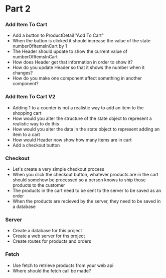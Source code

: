 <!-- #### Intro
We need to build the front end web app of our ecommerce store. This project is based on an existing website that has no functionality. If you worked for this company, they may ask you to fix their current website that doesn't do anything and make it functional for people to buy products on it. You might make the decision to use React to do this. Converting normal websites to React components is a very common thing to do in the industry.

Our simple site will list out some hard coded products. Is this realistic? Would a small company only sell the same 10 items in a year? A user needs to be able to add a product to their shopping cart by clicking a button. How do you atually code the act of adding a product to the a digital shopping cart? 


https://blackrockdigital.github.io/startbootstrap-shop-homepage/

### Setup
* Fork, clone, install http-server or use live server
* Be aware of how to empty the cache -->

<!-- # Part 1
### Building React Components
 * Create a component folder in /public/js to hold component files
 * Organize this web page into appropriate function components (not class components)
   * App
   * ProductDetail
   * Header
   * Footer
   * Carousel
   * Think of some other components you could make
* Look in index.html for the existing html to use for the components
* Use the comments and the expand/collapse feature of the editor to make sure you get the correct html. Normally you would need to figure this out yourself but we are learning.
* Put each component is in its own .js file
* Reference each component file in a script tag in index.html, make sure its in the correct order.
* Make sure to include type="text/babel"
* As you include each script tag, refresh the page to make sure there are no errors
* Don't forget props -->



<!-- ### index.js
* Create a index.js file and put the code of rendering App into the div with id = root
* Provide App with a prop called "products" sending in the products array from the global state variable in state.js -->

<!-- ### App 
* Cut whatever html is left inside the root div from index.html and turn it into JSX by pasting it into your App.js component. 
* Use all your other components in App. Don't forget where they should have gone.
* Make sure everything is valid JSX. Remember className. HTML comments are not valid JSX.
* App should use the products prop and map the array of products into an array of ProductDetail components -->


<!-- ### ProductDetail
* The ProductDetail should repesent only one single product
* The ProductDetail should take a prop called `product` which is an object, and use it to populate price, name, description reviews and stars.
* Remove all hard coded information and use the props
* Make the star images represent the number rating from data.
* Bonus. Notice the grey stars. -->

<!-- ### Header
* Header should require a prop numberOfItemsInCart that represents how many products are in the cart
* Make sure this is provided to Header from its parent components somehow -->


# Part 2
### Add Item To Cart
* Add a button to ProductDetail "Add To Cart"
* When the button is clicked it should increase the value of the state numberOfItemsInCart by 1
* The Header should update to show the current value of numberOfItemsInCart
* How does Header get that information in order to show it?
* How do you update Header so that it shows the number when it changes?
* How do you make one component affect something in another component?


### Add Item To Cart V2
* Adding 1 to a counter is not a realistic way to add an item to the shopping cart
* How would you alter the structure of the state object to represent a realistic way to do this
* How would you alter the data in the state object to represent adding an item to a cart
* How would Header now show how many items are in cart
* Add a checkout button

### Checkout
* Let's create a very simple checkout process
* When you click the checkout button, whatever products are in the cart should somehow be processed so a person knows to ship those products to the customer
* The products in the cart need to be sent to the server to be saved as an order
* When the products are recieved by the server, they need to be saved in a database 



### Server
* Create a database for this project
* Create a web server for ths project
* Create routes for products and orders


### Fetch
* Use fetch to retrieve products from your web api
* Where should the fetch call be made?

